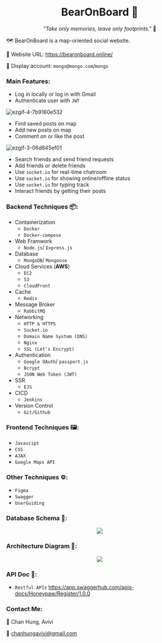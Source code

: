 <h1 align="center"> BearOnBoard 🐻</h1>

<p align="center"> <i>"Take only memories, leave only footprints."</i> 🐾</p>

🗺️ BearOnBoard is a map-oriented social website.

🔗 Website URL: https://bearonboard.online/

🤖 Display account: `mongo@mongo.com`/`mongo`

### Main Features:

- Log in locally or log in with Gmail
- Authenticate user with `JWT`

![ezgif-4-7b9160e532](https://user-images.githubusercontent.com/95410966/173206834-721aa46f-1716-4729-89f0-cb0bfcb03c7d.gif)

- Find saved posts on map
- Add new posts on map
- Comment on or like the post

![ezgif-3-06d845ef01](https://user-images.githubusercontent.com/95410966/173212695-7350906c-0743-452a-b3fd-0f24f9c8dc58.gif)

- Search friends and send friend requests
- Add friends or delete friends
- Use `socket.io` for real-time chatroom
- Use `socket.io` for showing online/offline status
- Use `socket.io` for typing track
- Interact friends by getting their posts

### Backend Techniques 📦:

- Containerization
  - `Docker`
  - `Docker-compose`
- Web Framwork
  - `Node.js`/ `Express.js`
- Database
  - `MongoDB`/ `Mongoose`
- Cloud Services (**AWS**)
  - `EC2`
  - `S3`
  - `CloudFront`
- Cache
  - `Redis`
- Message Broker
  - `RabbitMQ`
- Networking
  - `HTTP & HTTPS`
  - `Socket.io`
  - `Domain Name System (DNS)`
  - `Nginx`
  - `SSL (Let's Encrypt)`
- Authentication
  - `Google OAuth`/ `passport.js`
  - `Bcrypt`
  - `JSON Web Token (JWT)`
- SSR
  - `EJS`
- CICD
  - `Jenkins`
- Version Control
  - `Git/Github`

### Frontend Techniques 🖼️:

- `Javascipt`
- `CSS`
- `AJAX`
- `Google Maps API`

### Other Techniques ⚙️:

- `Figma`
- `Swagger`
- `UserGuiding`

### Database Schema 💾:

<p align="center">
  <img src="https://user-images.githubusercontent.com/95410966/173165823-bce67604-e7e2-44ba-86bb-0088aa4da881.png">
</p>

### Architecture Diagram 🏰:

<p align="center">
  <img src="https://user-images.githubusercontent.com/95410966/173164822-f31eb138-cde2-40da-a479-95d8535e40e9.png">
</p>

### API Doc 📃:

- `Restful APIs`
  https://app.swaggerhub.com/apis-docs/Honeypaw/Register/1.0.0

### Contact Me:

🐻 Chan Hung, Avivi

📩 chanhungavivi@gmail.com
